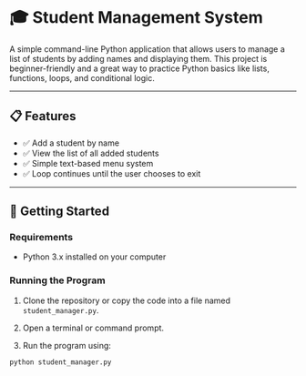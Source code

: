 # 🎓 Student Management System

A simple command-line Python application that allows users to manage a list of students by adding names and displaying them. This project is beginner-friendly and a great way to practice Python basics like lists, functions, loops, and conditional logic.

---

## 📋 Features

- ✅ Add a student by name  
- ✅ View the list of all added students  
- ✅ Simple text-based menu system  
- ✅ Loop continues until the user chooses to exit

---

## 🚀 Getting Started

### Requirements

- Python 3.x installed on your computer

### Running the Program

1. Clone the repository or copy the code into a file named `student_manager.py`.

2. Open a terminal or command prompt.

3. Run the program using:

```bash
python student_manager.py

